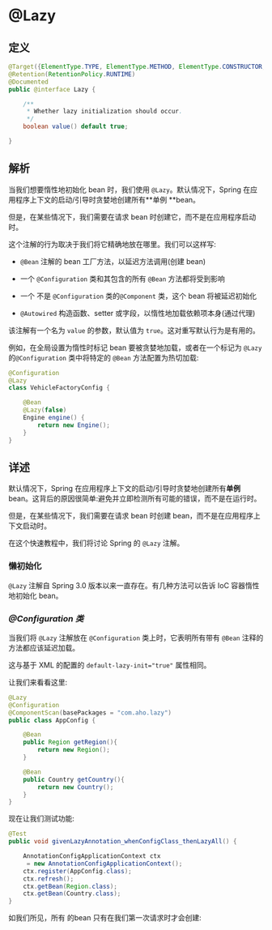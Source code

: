 # @Lazy

## 定义

```java
@Target({ElementType.TYPE, ElementType.METHOD, ElementType.CONSTRUCTOR, ElementType.PARAMETER, ElementType.FIELD})
@Retention(RetentionPolicy.RUNTIME)
@Documented
public @interface Lazy {

    /**
     * Whether lazy initialization should occur.
     */
    boolean value() default true;

}
```

## 解析

当我们想要惰性地初始化 bean 时，我们使用 `@Lazy`。默认情况下，Spring 在应用程序上下文的启动/引导时贪婪地创建所有**单例 **bean。

但是，在某些情况下，我们需要在请求 bean 时创建它，而不是在应用程序启动时。

这个注解的行为取决于我们将它精确地放在哪里。我们可以这样写:

* `@Bean` 注解的 bean 工厂方法，以延迟方法调用\(创建 bean\)

* 一个 `@Configuration` 类和其包含的所有 `@Bean` 方法都将受到影响

* 一个 不是 `@Configuration` 类的`@Component` 类，这个 bean 将被延迟初始化

* `@Autowired` 构造函数、setter 或字段，以惰性地加载依赖项本身\(通过代理\)

该注解有一个名为 `value` 的参数，默认值为 `true`。这对重写默认行为是有用的。

例如，在全局设置为惰性时标记 bean 要被贪婪地加载，或者在一个标记为 `@Lazy` 的`@Configuration` 类中将特定的 `@Bean` 方法配置为热切加载:

```java
@Configuration
@Lazy
class VehicleFactoryConfig {

    @Bean
    @Lazy(false)
    Engine engine() {
        return new Engine();
    }
}
```

## 详述

默认情况下，Spring 在应用程序上下文的启动/引导时贪婪地创建所有**单例** bean。这背后的原因很简单:避免并立即检测所有可能的错误，而不是在运行时。

但是，在某些情况下，我们需要在请求 bean 时创建 bean，而不是在应用程序上下文启动时。

在这个快速教程中，我们将讨论 Spring 的 `@Lazy` 注解。

### 懒初始化

`@Lazy` 注解自 Spring 3.0 版本以来一直存在。有几种方法可以告诉 IoC 容器惰性地初始化 bean。

### _**@Configuration 类**_

当我们将 `@Lazy` 注解放在 `@Configuration` 类上时，它表明所有带有 `@Bean` 注释的方法都应该延迟加载。

这与基于 XML 的配置的 `default-lazy-init="true"` 属性相同。

让我们来看看这里:

```java
@Lazy
@Configuration
@ComponentScan(basePackages = "com.aho.lazy")
public class AppConfig {

    @Bean
    public Region getRegion(){
        return new Region();
    }

    @Bean
    public Country getCountry(){
        return new Country();
    }
}
```

现在让我们测试功能:

```java
@Test
public void givenLazyAnnotation_whenConfigClass_thenLazyAll() {

    AnnotationConfigApplicationContext ctx
     = new AnnotationConfigApplicationContext();
    ctx.register(AppConfig.class);
    ctx.refresh();
    ctx.getBean(Region.class);
    ctx.getBean(Country.class);
}
```

如我们所见，所有 的bean 只有在我们第一次请求时才会创建:


